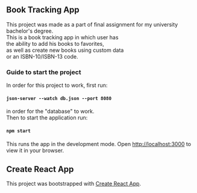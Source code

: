 ## Book Tracking App

This project was made as a part of final assignment for my university bachelor's degree.  
This is a book tracking app in which user has  
the ability to add his books to favorites,  
as well as create new books using custom data  
or an ISBN-10/ISBN-13 code.

### Guide to start the project

In order for this project to work, first run:

#### `json-server --watch db.json --port 8080`

in order for the "database" to work.  
Then to start the application run:

#### `npm start`

This runs the app in the development mode.
Open [http://localhost:3000](http://localhost:3000) to view it in your browser.

## Create React App

This project was bootstrapped with [Create React App](https://github.com/facebookincubator/create-react-app).
